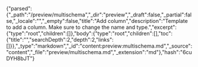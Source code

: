 {"parsed":{"_path":"/preview/multischema","_dir":"preview","_draft":false,"_partial":false,"_locale":"","_empty":false,"title":"Add column","description":"Template to add a column. Make sure to change the name and type.","excerpt":{"type":"root","children":[]},"body":{"type":"root","children":[],"toc":{"title":"","searchDepth":2,"depth":2,"links":[]}},"_type":"markdown","_id":"content:preview:multischema.md","_source":"content","_file":"preview/multischema.md","_extension":"md"},"hash":"6cuDYH8bJT"}